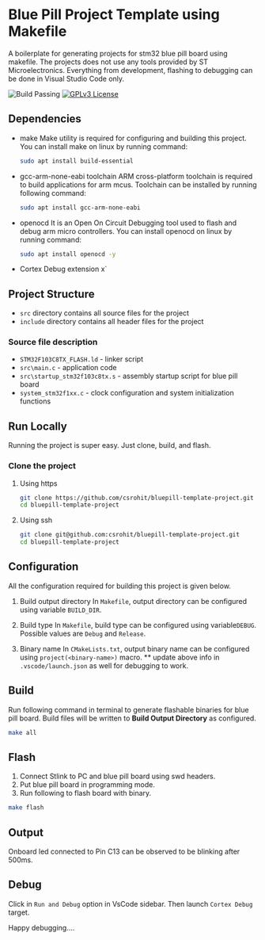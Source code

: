 # Blue Pill Project Template using Makefile

A boilerplate for generating projects for stm32 blue pill board using makefile. The projects does not use any tools provided by ST Microelectronics.
Everything from development, flashing to debugging can be done in Visual Studio Code only.

![Build Passing](https://img.shields.io/badge/build-passing-brightgreen) [![GPLv3 License](https://img.shields.io/badge/License-GPL%20v3-yellow.svg)](https://opensource.org/licenses/)


## Dependencies

* make
    Make utility is required for configuring and building this project. You can install make on linux by running command:

    ```bash
    sudo apt install build-essential
    ```

* gcc-arm-none-eabi toolchain
    ARM cross-platform toolchain is required to build applications for arm mcus. Toolchain can be installed by running following command:

    ```bash
    sudo apt install gcc-arm-none-eabi
    ```

* openocd
    It is an Open On Circuit Debugging tool used to flash and debug arm micro controllers. You can install openocd on linux by running command:

   ```bash
   sudo apt install openocd -y
   ```

* Cortex Debug extension
x`


## Project Structure

* `src` directory contains all source files for the project
* `include` directory contains all header files for the project

### Source file description

* `STM32F103C8TX_FLASH.ld`  - linker script
* `src\main.c` - application code
* `src\startup_stm32f103c8tx.s` - assembly startup script for blue pill board
* `system_stm32f1xx.c` - clock configuration and system initialization functions

## Run Locally

Running the project is super easy. Just clone, build, and flash.

### Clone the project

1. Using https

    ```bash
    git clone https://github.com/csrohit/bluepill-template-project.git
    cd bluepill-template-project
    ```

2. Using ssh

    ```bash
    git clone git@github.com:csrohit/bluepill-template-project.git
    cd bluepill-template-project
    ```
## Configuration

All the configuration required for building this project is given below.

1. Build output directory
    In `Makefile`, output directory can be configured using variable `BUILD_DIR`.

2. Build type
    In `Makefile`, build type can be configured using variable`DEBUG`. Possible values are `Debug` and `Release`.

3. Binary name
    In `CMakeLists.txt`, output binary name can be configured using `project(<binary-name>)` macro.
    ** update above info in `.vscode/launch.json` as well for debugging to work.

## Build

Run following command in terminal to generate flashable binaries for blue pill board. Build files will be written to **Build Output Directory** as configured.

```bash
make all
```

## Flash

1. Connect Stlink to PC and blue pill board using swd headers.
2. Put blue pill board in programming mode.
3. Run following to flash board with binary.

```bash
make flash
```

## Output

Onboard led connected to Pin C13 can be observed to be blinking after 500ms.

## Debug

Click in `Run and Debug` option in VsCode sidebar. Then launch `Cortex Debug` target.

Happy debugging....